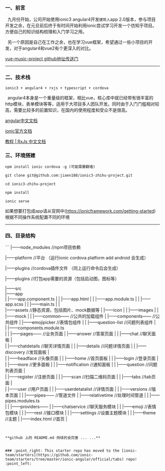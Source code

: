 <h3>一、前言</h3>

&nbsp;&nbsp;九月份开始，公司开始使用ionic3 angular4开发`建筑人`app 2.0版本，参与项目开发之余，在元旦前后终于有时间开始利用ionic尝试学习开发一个仿知乎项目。 方便自己的知识结构梳理和入门学习之用。

&nbsp;&nbsp;另一个原因是自己在工作之余，也在学习vue框架，希望通过一些小项目的开发，对于angular4和vue2有个更深入的对比。

[vue-music-project github地址传送门](https://github.com/jiaen188/vue-music-project)


<hr/><h3>二、技术栈</h3>

	ionic3 + angular4 + rxjs + typescript + cordova

&nbsp;&nbsp;angular4本身是一个重量级的框架，相比vue，核心库中就已经带有很丰富的http模块，表单模块等等，适用于大项目多人团队开发。同时由于入门门槛相对较高，需要比较多的前置知识，在国内的使用程度和受众不是很高。

[angular中文文档](https://angular.cn/docs)

[ionic官方文档](https://ionicframework.com/docs/)

[教程 | RxJs 中文文档](http://cn.rx.js.org)


<h3>三、环境搭建</h3>

```
npm install ionic cordova -g (可能需要翻墙)

git clone git@github.com:jiaen188/ionic3-zhihu-project.git

cd ionic3-zhihu-project

npm install 

ionic serve
```

如果想要打包成app请从官网中(https://ionicframework.com/getting-started)根据不同操作系统配置不同的环境

<hr><h3>四、目录结构</h3>
```
|——node_modules                                         //npm项目依赖

|——platform                                             //平台 （运行ionic cordova platform add android 会生成）           

|——plugins                                              //cordova插件文件 （同上运行命令后会生成）

|——plugins                                              //打包app需要的资源（包括启动图，图标等）

|——src	
    |——app                                            
|       |——app.component.ts
    |
|       |——app.html
    |
|       |——app.module.ts
    |
|       |——app.scss
    |
|       |——main.ts
    |
|	
    |——assets                                           //静态资源，包括图片、mock数据等
|       |——icon
    |
|       |——images
    |
|       |——mock
    |
|
    |——common——                                        //公共的加载组件
|
	|——components——                                    //公共组件 
|			  |——emojipicker                           //表情包组件
	|
|			  |——question-list                         //问题列表组件
	|		
|			  |——components.module.ts                     
	|
|
	|——pages——                                         //业务页面 
|			  |——answer                                //答案页面
	|
|			  |——chat                                  //聊天面板
	|		
|			  |——chatdetails                           //聊天详情页面
	|
|			  |——details                               //问题详情页面
	|
|			  |——discovery                             //发现面板
	|		
|			  |——headface                              //头像页面
	|
|			  |——home                                  //首页面板
	|
|			  |——login                                 //登录页面
	|		
|			  |——more                                  //更多面板
	|
|			  |——notification                          //通知面板
	|
|			  |——question                              //问题列表页面
	|		
|			  |——register                              //注册页面
	|
|			  |——scan                                  //扫描二维码页面
	|
|			  |——tabs                                  //tab页面
	|		
|			  |——user                                  //用户页面
	|
|			  |——userdetatalist                        //详情页面
	|
|			  |——versions                              //版本页面
    |
|
    |——pipes——                                         //管道文件
|		      |——relativetime                          //处理时间管道
	|
|		      |——pipes.modules.ts                                  
    |
|
    |——providers——
|		      |——chatservice                            //聊天服务模块
	|
|		      |——emoji                                  //表情包模块
    |
|		      |——rest                                   //接口模块
	|
|		      |——settings                               //设置主题模块
    |
|
    |——theme                                            //主题
|
    |——index.html                                       //首页
|
```


**github 上的 README.md 持续的会完善 ... ...**


### :point_right: This starter repo has moved to the [ionic-team/starters](https://github.com/ionic-team/starters/tree/master/ionic-angular/official/tabs) repo! :point_left:
